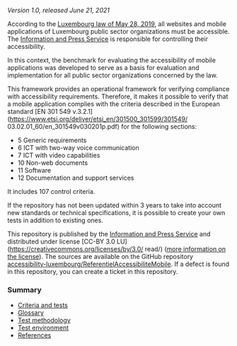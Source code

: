 *Version 1.0, released June 21, 2021*

According to the [Luxembourg law of May 28, 2019](http://legilux.public.lu/eli/etat/leg/loi/2019/05/28/a373/jo), all websites and mobile applications of Luxembourg public sector organizations must be accessible. The [Information and Press Service](https://sip.temporel.lu/) is responsible for controlling their accessibility.

In this context, the benchmark for evaluating the accessibility of mobile applications was developed to serve as a basis for evaluation and implementation for all public sector organizations concerned by the law.

This framework provides an operational framework for verifying compliance with accessibility requirements. Therefore, it makes it possible to verify that a mobile application complies with the criteria described in the European standard [EN 301 549 v.3.2.1](https://www.etsi.org/deliver/etsi_en/301500_301599/301549/ 03.02.01_60/en_301549v030201p.pdf) for the following sections:

- 5 Generic requirements
- 6 ICT with two-way voice communication
- 7 ICT with video capabilities
- 10 Non-web documents
- 11 Software
- 12 Documentation and support services

It includes 107 control criteria.

If the repository has not been updated within 3 years to take into account new standards or technical specifications, it is possible to create your own tests in addition to existing ones.

This repository is published by the [Information and Press Service](https://sip.temporel.lu/) and distributed under license [CC-BY 3.0 LU](https://creativecommons.org/licenses/by/3.0/ read/) ([more information on the license](../licence.md)). The sources are available on the GitHub repository [accessibility-luxembourg/ReferentielAccessibiliteMobile](https://github.com/accessibility-luxembourg/ReferentielAccessibiliteMobile).
If a defect is found in this repository, you can create a ticket in this repository.


### Summary

- [Criteria and tests](referential-technique.md)
- [Glossary](glossary.md)
- [Test methodology](methodologie.md)
- [Test environment](environment.md)
- [References](references.md)


